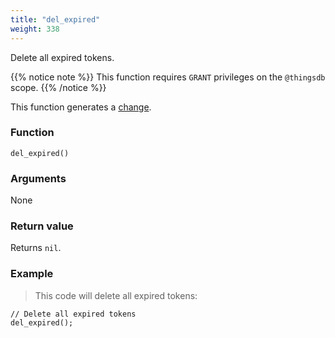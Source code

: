 ```yaml
---
title: "del_expired"
weight: 338
---
```


Delete all expired tokens.

{{% notice note %}}
This function requires `GRANT` privileges on the `@thingsdb` scope.
{{% /notice %}}

This function generates a [change](../../overview/changes).

### Function

`del_expired()`

### Arguments

None

### Return value

Returns `nil`.

### Example

> This code will delete all expired tokens:

```thingsdb,should_pass,@t
// Delete all expired tokens
del_expired();
```
